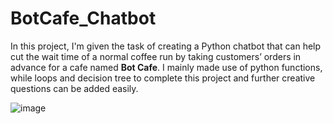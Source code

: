 # BotCafe_Chatbot

In this project, I'm given the task of creating a Python chatbot that can help cut the wait time of a normal coffee run by taking customers’ orders in advance for a cafe named **Bot Cafe**. 
I mainly made use of python functions, while loops and decision tree to complete this project and further creative questions can be added easily. 

![image](https://user-images.githubusercontent.com/72246086/128145954-63ba5457-5b6e-4892-a3b5-cc6a30686fd9.png)

